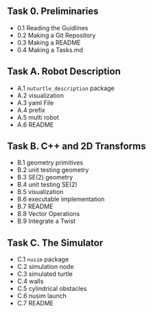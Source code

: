 ## Task 0. Preliminaries
 - 0.1 Reading the Guidlines
 - 0.2 Making a Git Repository
 - 0.3 Making a README
 - 0.4 Making a Tasks.md

## Task A. Robot Description
 - A.1 `nuturtle_description` package
 - A.2 visualization
 - A.3 yaml File
 - A.4 prefix
 - A.5 multi robot
 - A.6 README

## Task B. C++ and 2D Transforms
 - B.1 geometry primitives
 - B.2 unit testing geometry
 - B.3 SE(2) geometry
 - B.4 unit testing SE(2)
 - B.5 visualization
 - B.6 executable implementation
 - B.7 README
 - B.8 Vector Operations
 - B.9 Integrate a Twist
 
## Task C. The Simulator
 - C.1 `nusim` package
 - C.2 simulation node
 - C.3 simulated turtle
 - C.4 walls
 - C.5 cylindrical obstacles
 - C.6 nusim launch 
 - C.7 README
